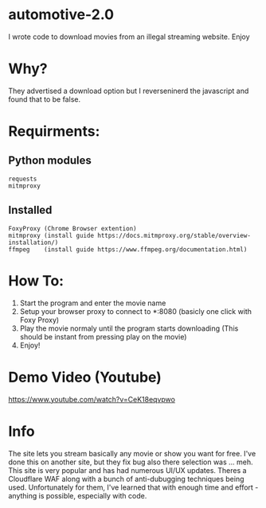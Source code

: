# automotive-2.0
I wrote code to download movies from an illegal streaming  website. Enjoy


# Why?
They advertised a download option but I reverseninerd the javascript and found that to be false.


# Requirments:
## Python modules
```
requests
mitmproxy
```

## Installed
```
FoxyProxy (Chrome Browser extention)
mitmproxy (install guide https://docs.mitmproxy.org/stable/overview-installation/)
ffmpeg    (install guide https://www.ffmpeg.org/documentation.html)
```


# How To:

1. Start the program and enter the movie name
2. Setup your browser proxy to connect to *:8080 (basicly one click with Foxy Proxy)
3. Play the movie normaly until the program starts downloading (This should be instant from pressing play on the movie)
4. Enjoy!

 # Demo Video (Youtube)
https://www.youtube.com/watch?v=CeK18eqvpwo

# Info

The site lets you stream basically any movie or show you want for free. I've done this on another site, 
but they fix bug also there selection was ... meh. This site is very popular and has had numerous UI/UX 
updates. Theres a Cloudflare WAF along with a bunch of anti-dubugging techniques being used. Unfortunately 
for them, I've learned that with enough time and effort - anything is possible, especially with code. 
